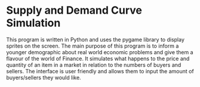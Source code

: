# Supply and Demand Curve Simulation 

This program is written in Python and uses the pygame library to display sprites on the screen.
The main purpose of this program is to inform a younger demographic about real world economic problems and give them a flavour of the world of Finance.
It simulates what happens to the price and quantity of an item in a market in relation to the numbers of buyers and sellers.
The interface is user friendly and allows them to input the amount of buyers/sellers they would like.


